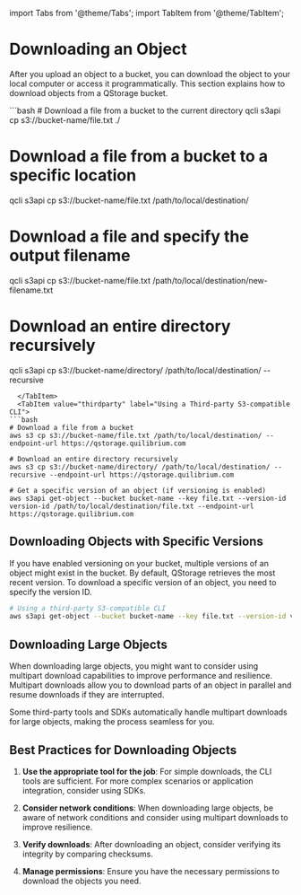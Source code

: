 import Tabs from '@theme/Tabs';
import TabItem from '@theme/TabItem';

# Downloading an Object

After you upload an object to a bucket, you can download the object to your local computer or access it programmatically. This section explains how to download objects from a QStorage bucket.


<Tabs>
  <TabItem value="qcli" label="Using Q's CLI Tooling" default>
```bash
# Download a file from a bucket to the current directory
qcli s3api cp s3://bucket-name/file.txt ./

# Download a file from a bucket to a specific location
qcli s3api cp s3://bucket-name/file.txt /path/to/local/destination/

# Download a file and specify the output filename
qcli s3api cp s3://bucket-name/file.txt /path/to/local/destination/new-filename.txt

# Download an entire directory recursively
qcli s3api cp s3://bucket-name/directory/ /path/to/local/destination/ --recursive
```
  </TabItem>
  <TabItem value="thirdparty" label="Using a Third-party S3-compatible CLI">
```bash
# Download a file from a bucket
aws s3 cp s3://bucket-name/file.txt /path/to/local/destination/ --endpoint-url https://qstorage.quilibrium.com

# Download an entire directory recursively
aws s3 cp s3://bucket-name/directory/ /path/to/local/destination/ --recursive --endpoint-url https://qstorage.quilibrium.com

# Get a specific version of an object (if versioning is enabled)
aws s3api get-object --bucket bucket-name --key file.txt --version-id version-id /path/to/local/destination/file.txt --endpoint-url https://qstorage.quilibrium.com
```
  </TabItem>
</Tabs>

## Downloading Objects with Specific Versions

If you have enabled versioning on your bucket, multiple versions of an object might exist in the bucket. By default, QStorage retrieves the most recent version. To download a specific version of an object, you need to specify the version ID.

```bash
# Using a third-party S3-compatible CLI
aws s3api get-object --bucket bucket-name --key file.txt --version-id version-id /path/to/local/destination/file.txt --endpoint-url https://qstorage.quilibrium.com
```

## Downloading Large Objects

When downloading large objects, you might want to consider using multipart download capabilities to improve performance and resilience. Multipart downloads allow you to download parts of an object in parallel and resume downloads if they are interrupted.

Some third-party tools and SDKs automatically handle multipart downloads for large objects, making the process seamless for you.

## Best Practices for Downloading Objects

1. **Use the appropriate tool for the job**: For simple downloads, the CLI tools are sufficient. For more complex scenarios or application integration, consider using SDKs.

2. **Consider network conditions**: When downloading large objects, be aware of network conditions and consider using multipart downloads to improve resilience.

3. **Verify downloads**: After downloading an object, consider verifying its integrity by comparing checksums.

4. **Manage permissions**: Ensure you have the necessary permissions to download the objects you need.